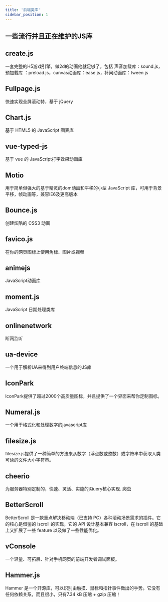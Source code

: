 ```yaml
---
title: '前端类库'
sidebar_position: 1
---
```


## 一些流行并且正在维护的JS库

## create.js

一套完整的H5游戏引擎，做2d的动画他就足够了，包括 声音加载库：sound.js，预加载库 ：preload.js，canvas动画库：ease.js，补间动画库：tween.js

## Fullpage.js

快速实现全屏滚动特，基于 jQuery

## Chart.js

基于 HTML5 的 JavaScript 图表库

## vue-typed-js

基于 vue 的 JavaScript打字效果动画库

## Motio

用于简单但强大的基于精灵的dom动画和平移的小型 JavaScript 库，可用于背景平移，帧动画等，兼容IE6及更高版本

## Bounce.js

创建炫酷的 CSS3 动画

## favico.js

在你的网页图标上使用角标、图片或视频

## animejs

JavaScript动画库

## moment.js

JavaScript 日期处理类库

## onlinenetwork

断网监听

## ua-device

一个用于解析UA来得到用户终端信息的JS库

## IconPark

IconPark提供了超过2000个高质量图标，并且提供了一个界面来帮你定制图标。

## Numeral.js

一个用于格式化和处理数字的javascript库

## filesize.js

filesize.js提供了一种简单的方法来从数字（浮点数或整数）或字符串中获取人类可读的文件大小字符串。

## cheerio

为服务器特别定制的，快速、灵活、实施的jQuery核心实现. 爬虫

## BetterScroll

BetterScroll 是一款重点解决移动端（已支持 PC）各种滚动场景需求的插件。它的核心是借鉴的 iscroll 的实现，它的 API 设计基本兼容 iscroll，在 iscroll 的基础上又扩展了一些 feature 以及做了一些性能优化。

## vConsole

一个轻量、可拓展、针对手机网页的前端开发者调试面板。

## Hammer.js

Hammer 是一个开源库，可以识别由触摸、鼠标和指针事件做出的手势。它没有任何依赖关系，而且很小，只有7.34 kB 压缩 + gzip 压缩！